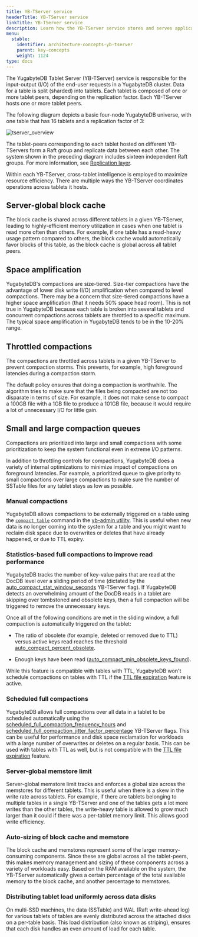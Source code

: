 ```yaml
---
title: YB-TServer service
headerTitle: YB-TServer service
linkTitle: YB-TServer service
description: Learn how the YB-TServer service stores and serves application data using tablets (also known as shards).
menu:
  stable:
    identifier: architecture-concepts-yb-tserver
    parent: key-concepts
    weight: 1124
type: docs
---
```


The YugabyteDB Tablet Server (YB-TServer) service is responsible for the input-output (I/O) of the end-user requests in a YugabyteDB cluster. Data for a table is split (sharded) into tablets. Each tablet is composed of one or more tablet peers, depending on the replication factor. Each YB-TServer hosts one or more tablet peers.

The following diagram depicts a basic four-node YugabyteDB universe, with one table that has 16 tablets and a replication factor of 3:

![tserver_overview](/images/architecture/tserver_overview-1.png)

The tablet-peers corresponding to each tablet hosted on different YB-TServers form a Raft group and replicate data between each other. The system shown in the preceding diagram includes sixteen independent Raft groups. For more information, see [Replication layer](../../docdb-replication/).

Within each YB-TServer, cross-tablet intelligence is employed to maximize resource efficiency. There are multiple ways the YB-TServer coordinates operations across tablets it hosts.

## Server-global block cache

The block cache is shared across different tablets in a given YB-TServer, leading to highly-efficient memory utilization in cases when one tablet is read more often than others. For example, if one table has a read-heavy usage pattern compared to others, the block cache would automatically favor blocks of this table, as the block cache is global across all tablet peers.

## Space amplification

YugabyteDB's compactions are size-tiered. Size-tier compactions have the advantage of lower disk write (I/O) amplification when compared to level compactions. There may be a concern that size-tiered compactions have a higher space amplification (that it needs 50% space head room). This is not true in YugabyteDB because each table is broken into several tablets and concurrent compactions across tablets are throttled to a specific maximum. The typical space amplification in YugabyteDB tends to be in the 10-20% range.

## Throttled compactions

The compactions are throttled across tablets in a given YB-TServer to prevent compaction storms. This prevents, for example, high foreground latencies during a compaction storm.

The default policy ensures that doing a compaction is worthwhile. The algorithm tries to make sure that the files being compacted are not too disparate in terms of size. For example, it does not make sense to compact a 100GB file with a 1GB file to produce a 101GB file, because it would require a lot of unnecessary I/O for little gain.

## Small and large compaction queues

Compactions are prioritized into large and small compactions with some prioritization to keep the system functional even in extreme I/O patterns.

In addition to throttling controls for compactions, YugabyteDB does a variety of internal optimizations to minimize impact of compactions on foreground latencies. For example, a prioritized queue to give priority to small compactions over large compactions to make sure the number of SSTable files for any tablet stays as low as possible.

### Manual compactions

YugabyteDB allows compactions to be externally triggered on a table using the [`compact_table`](../../../admin/yb-admin/#compact-table) command in the [yb-admin utility](../../../admin/yb-admin/). This is useful when new data is no longer coming into the system for a table and you might want to reclaim disk space due to overwrites or deletes that have already happened, or due to TTL expiry.

### Statistics-based full compactions to improve read performance

YugabyteDB tracks the number of key-value pairs that are read at the DocDB level over a sliding period of time (dictated by the [auto_compact_stat_window_seconds](../../../reference/configuration/yb-tserver#auto-compact-stat-window-seconds) YB-TServer flag). If YugabyteDB detects an overwhelming amount of the DocDB reads in a tablet are skipping over tombstoned and obsolete keys, then a full compaction will be triggered to remove the unnecessary keys.

Once all of the following conditions are met in the sliding window, a full compaction is automatically triggered on the tablet:

- The ratio of obsolete (for example, deleted or removed due to TTL) versus active keys read reaches the threshold [auto_compact_percent_obsolete](../../../reference/configuration/yb-tserver/#auto-compact-percent-obsolete).

- Enough keys have been read ([auto_compact_min_obsolete_keys_found](../../../reference/configuration/yb-tserver/#auto-compact-min-obsolete-keys-found)).

While this feature is compatible with tables with TTL, YugabyteDB won't schedule compactions on tables with TTL if the [TTL file expiration](../../../develop/learn/ttl-data-expiration-ycql/#efficient-data-expiration-for-ttl) feature is active.

### Scheduled full compactions

 YugabyteDB allows full compactions over all data in a tablet to be scheduled automatically using the [scheduled_full_compaction_frequency_hours](../../../reference/configuration/yb-tserver#scheduled-full-compaction-frequency-hours) and [scheduled_full_compaction_jitter_factor_percentage](../../../reference/configuration/yb-tserver#scheduled-full-compaction-jitter-factor-percentage) YB-TServer flags. This can be useful for performance and disk space reclamation for workloads with a large number of overwrites or deletes on a regular basis. This can be used with tables with TTL as well, but is not compatible with the [TTL file expiration](../../../develop/learn/ttl-data-expiration-ycql/#efficient-data-expiration-for-ttl) feature.

### Server-global memstore limit

Server-global memstore limit tracks and enforces a global size across the memstores for different tablets. This is useful when there is a skew in the write rate across tablets. For example, if there are tablets belonging to multiple tables in a single YB-TServer and one of the tables gets a lot more writes than the other tables, the write-heavy table is allowed to grow much larger than it could if there was a per-tablet memory limit. This allows good write efficiency.

### Auto-sizing of block cache and memstore

The block cache and memstores represent some of the larger memory-consuming components. Since these are global across all the tablet-peers, this makes memory management and sizing of these components across a variety of workloads easy. Based on the RAM available on the system, the YB-TServer automatically gives a certain percentage of the total available memory to the block cache, and another percentage to memstores.

### Distributing tablet load uniformly across data disks

On multi-SSD machines, the data (SSTable) and WAL (Raft write-ahead log) for various tablets of tables are evenly distributed across the attached disks on a per-table basis. This load distribution (also known as striping), ensures that each disk handles an even amount of load for each table.
